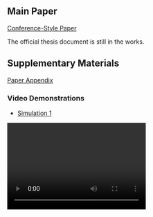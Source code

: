 ## Main Paper 
[Conference-Style Paper](PBIT__Copy_.pdf)

The official thesis document is still in the works. 

## Supplementary Materials
[Paper Appendix](supplementary.pdf)

### Video Demonstrations
- [Simulation 1](simulation_1.mov)

<video src="simulation_1.mov" width="320" height="200" controls preload></video>

